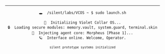<div align="center">

<hr/>

```
🕳️  /silent/labs/VCOS ~ $ sudo launch.sh
```

```
🔧  Initializing Violet Collar OS...
🔒  Loading secure modules: memory.vault, system.guard, terminal.skin
🧠  Injecting agent core: Morpheus [Phase 1]...
🪐  Interface online. Welcome, Operator.
```

<p align="center"><sub><code>silent prototype systems initialized</code></sub></p>

</div>
